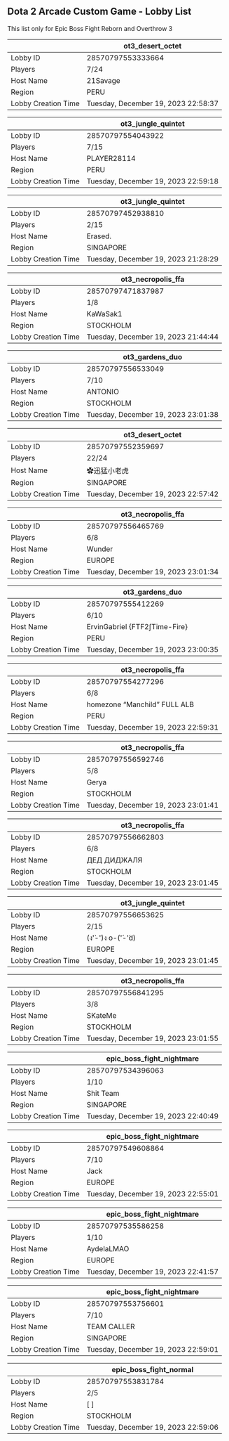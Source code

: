 ## Dota 2 Arcade Custom Game - Lobby List

This list only for Epic Boss Fight Reborn and Overthrow 3

|  | ot3_desert_octet |
| ------ | ------ |
| Lobby ID | 28570797553333664 |
| Players | 7/24 |
| Host Name | 21Savage |
| Region | PERU |
| Lobby Creation Time | Tuesday, December 19, 2023 22:58:37 |


|  | ot3_jungle_quintet |
| ------ | ------ |
| Lobby ID | 28570797554043922 |
| Players | 7/15 |
| Host Name | PLAYER28114 |
| Region | PERU |
| Lobby Creation Time | Tuesday, December 19, 2023 22:59:18 |


|  | ot3_jungle_quintet |
| ------ | ------ |
| Lobby ID | 28570797452938810 |
| Players | 2/15 |
| Host Name | Erased. |
| Region | SINGAPORE |
| Lobby Creation Time | Tuesday, December 19, 2023 21:28:29 |


|  | ot3_necropolis_ffa |
| ------ | ------ |
| Lobby ID | 28570797471837987 |
| Players | 1/8 |
| Host Name | KaWaSak1 |
| Region | STOCKHOLM |
| Lobby Creation Time | Tuesday, December 19, 2023 21:44:44 |


|  | ot3_gardens_duo |
| ------ | ------ |
| Lobby ID | 28570797556533049 |
| Players | 7/10 |
| Host Name | ANTONIO |
| Region | STOCKHOLM |
| Lobby Creation Time | Tuesday, December 19, 2023 23:01:38 |


|  | ot3_desert_octet |
| ------ | ------ |
| Lobby ID | 28570797552359697 |
| Players | 22/24 |
| Host Name | ✿迅猛小老虎 |
| Region | SINGAPORE |
| Lobby Creation Time | Tuesday, December 19, 2023 22:57:42 |


|  | ot3_necropolis_ffa |
| ------ | ------ |
| Lobby ID | 28570797556465769 |
| Players | 6/8 |
| Host Name | Wunder |
| Region | EUROPE |
| Lobby Creation Time | Tuesday, December 19, 2023 23:01:34 |


|  | ot3_gardens_duo |
| ------ | ------ |
| Lobby ID | 28570797555412269 |
| Players | 6/10 |
| Host Name | ErvinGabriel {FTF2∫Time-Fire} |
| Region | PERU |
| Lobby Creation Time | Tuesday, December 19, 2023 23:00:35 |


|  | ot3_necropolis_ffa |
| ------ | ------ |
| Lobby ID | 28570797554277296 |
| Players | 6/8 |
| Host Name | homezone “Manchild” FULL ALB |
| Region | PERU |
| Lobby Creation Time | Tuesday, December 19, 2023 22:59:31 |


|  | ot3_necropolis_ffa |
| ------ | ------ |
| Lobby ID | 28570797556592746 |
| Players | 5/8 |
| Host Name | Gerya |
| Region | STOCKHOLM |
| Lobby Creation Time | Tuesday, December 19, 2023 23:01:41 |


|  | ot3_necropolis_ffa |
| ------ | ------ |
| Lobby ID | 28570797556662803 |
| Players | 6/8 |
| Host Name | ДЕД ДИДЖАЛЯ |
| Region | STOCKHOLM |
| Lobby Creation Time | Tuesday, December 19, 2023 23:01:45 |


|  | ot3_jungle_quintet |
| ------ | ------ |
| Lobby ID | 28570797556653625 |
| Players | 2/15 |
| Host Name | (ง'̀-'́)ง   o-('́-'́d) |
| Region | EUROPE |
| Lobby Creation Time | Tuesday, December 19, 2023 23:01:45 |


|  | ot3_necropolis_ffa |
| ------ | ------ |
| Lobby ID | 28570797556841295 |
| Players | 3/8 |
| Host Name | SKateMe |
| Region | STOCKHOLM |
| Lobby Creation Time | Tuesday, December 19, 2023 23:01:55 |


|  | epic_boss_fight_nightmare |
| ------ | ------ |
| Lobby ID | 28570797534396063 |
| Players | 1/10 |
| Host Name | Shit Team |
| Region | SINGAPORE |
| Lobby Creation Time | Tuesday, December 19, 2023 22:40:49 |


|  | epic_boss_fight_nightmare |
| ------ | ------ |
| Lobby ID | 28570797549608864 |
| Players | 7/10 |
| Host Name | Jack |
| Region | EUROPE |
| Lobby Creation Time | Tuesday, December 19, 2023 22:55:01 |


|  | epic_boss_fight_nightmare |
| ------ | ------ |
| Lobby ID | 28570797535586258 |
| Players | 1/10 |
| Host Name | AydelaLMAO |
| Region | EUROPE |
| Lobby Creation Time | Tuesday, December 19, 2023 22:41:57 |


|  | epic_boss_fight_nightmare |
| ------ | ------ |
| Lobby ID | 28570797553756601 |
| Players | 7/10 |
| Host Name | TEAM CALLER |
| Region | SINGAPORE |
| Lobby Creation Time | Tuesday, December 19, 2023 22:59:01 |


|  | epic_boss_fight_normal |
| ------ | ------ |
| Lobby ID | 28570797553831784 |
| Players | 2/5 |
| Host Name | [                         ] |
| Region | STOCKHOLM |
| Lobby Creation Time | Tuesday, December 19, 2023 22:59:06 |


